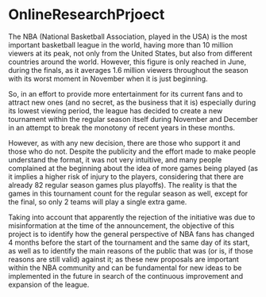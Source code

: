 # OnlineResearchPrjoect

The NBA (National Basketball Association, played in the USA) is the most important
basketball league in the world, having more than 10 million viewers at its peak, not only
from the United States, but also from different countries around the world. However, this
figure is only reached in June, during the finals, as it averages 1.6 million viewers
throughout the season with its worst moment in November when it is just beginning.

So, in an effort to provide more entertainment for its current fans and to attract new ones
(and no secret, as the business that it is) especially during its lowest viewing period, the
league has decided to create a new tournament within the regular season itself during
November and December in an attempt to break the monotony of recent years in these
months.

However, as with any new decision, there are those who support it and those who do not.
Despite the publicity and the effort made to make people understand the format, it was not
very intuitive, and many people complained at the beginning about the idea of more games
being played (as it implies a higher risk of injury to the players, considering that there are
already 82 regular season games plus playoffs). The reality is that the games in this
tournament count for the regular season as well, except for the final, so only 2 teams will
play a single extra game.

Taking into account that apparently the rejection of the initiative was due to misinformation
at the time of the announcement, the objective of this project is to identify how the general
perspective of NBA fans has changed 4 months before the start of the tournament and the
same day of its start, as well as to identify the main reasons of the public that was (or is, if
those reasons are still valid) against it; as these new proposals are important within the
NBA community and can be fundamental for new ideas to be implemented in the future in
search of the continuous improvement and expansion of the league.
